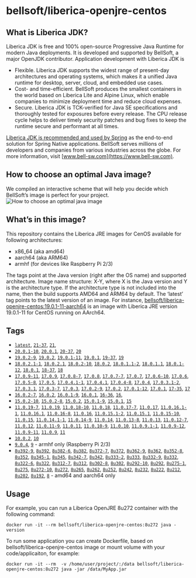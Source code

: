 # bellsoft/liberica-openjre-centos

## What is Liberica JDK?
Liberica JDK is free and 100% open-source Progressive Java Runtime for modern Java deployments. It is developed and supported by BellSoft, a major OpenJDK contributor. Application development with Liberica JDK is

*  Flexible. Liberica JDK supports the widest range of present-day architectures and operating systems, which makes it a unified Java runtime for desktop, server, cloud, and embedded use cases.
* Cost- and time-efficient. BellSoft produces the smallest containers in the world based on Liberica Lite and Alpine Linux, which enable companies to minimize deployment time and reduce cloud expenses.
* Secure. Liberica JDK is TCK-verified for Java SE specifications and thoroughly tested for exposures before every release. The CPU release cycle helps to deliver timely security patches and bug fixes to keep the runtime secure and performant at all times.

[Liberica JDK is recommended and used by Spring](https://spring.io/quickstart) as the end-to-end solution for Spring Native applications.
BellSoft serves millions of developers and companies from various industries across the globe. For more information, visit [www.bell-sw.com](https://www.bell-sw.com).

## How to choose an optimal Java image?

We compiled an interactive scheme that will help you decide which BellSoft’s image is perfect for your project.
![How to choose an optimal java image](https://download.bell-sw.com/static/images/how-to-choose-optimal-java-image.jpg)


## What’s in this image?

This repository contains the Liberica JRE images for CenOS available for following architectures:

* x86_64 (aka amd64)
* aarch64 (aka ARM64)
* armhf (for devices like Raspberry Pi 2/3)

The tags point at the Java version (right after the OS name) and supported architecture.
Image name structure:
X-Y,
where X is the Java version and Y is the architecture type. If the architecture type is not included into the name, then the build supports AMD64 and ARM64 by default.
The ‘latest’ tag points to the latest version of an image.
For instance, [bellsoft/liberica-openjre-centos:19.0.1-11-aarch64](https://hub.docker.com/layers/bellsoft/liberica-openjre-centos/19.0.1-11-aarch64/images/sha256-5eaf63d8ac0ea04ae7362be1b4d8c0a83da60edb317b107a23395e622419af26?context=explore) is an image with Liberica JRE version 19.0.1-11 for CentOS running on AArch64.

## Tags

* [`latest`](https://github.com/bell-sw/Liberica/blob/master/docker/repos/liberica-openjre-debian/21/Dockerfile),
[`21-37`](https://github.com/bell-sw/Liberica/blob/master/docker/repos/liberica-openjre-debian/21/Dockerfile),
[`21`](https://github.com/bell-sw/Liberica/blob/master/docker/repos/liberica-openjre-debian/21/Dockerfile),
* [`20.0.1-10`](https://github.com/bell-sw/Liberica/blob/master/docker/repos/liberica-openjre-centos/old/20/Dockerfile),
[`20.0.1`](https://github.com/bell-sw/Liberica/blob/master/docker/repos/liberica-openjre-centos/old/20/Dockerfile),
[`20-37`](https://github.com/bell-sw/Liberica/blob/master/docker/repos/liberica-openjre-centos/old/20/Dockerfile),
[`20`](https://github.com/bell-sw/Liberica/blob/master/docker/repos/liberica-openjre-centos/old/20/Dockerfile)
* [`19.0.2-9`](https://github.com/bell-sw/Liberica/blob/master/docker/repos/liberica-openjre-centos/old/19/Dockerfile),
[`19.0.2`](https://github.com/bell-sw/Liberica/blob/master/docker/repos/liberica-openjre-centos/old/19/Dockerfile),
[`19.0.1-11`](https://github.com/bell-sw/Liberica/blob/master/docker/repos/liberica-openjre-centos/old/19/Dockerfile),
[`19.0.1`](https://github.com/bell-sw/Liberica/blob/master/docker/repos/liberica-openjre-centos/old/19/Dockerfile),
[`19-37`](https://github.com/bell-sw/Liberica/blob/master/docker/repos/liberica-openjre-centos/old/19/Dockerfile),
[`19`](https://github.com/bell-sw/Liberica/blob/master/docker/repos/liberica-openjre-centos/old/19/Dockerfile)
* [`18.0.2.1-1`](https://github.com/bell-sw/Liberica/blob/master/docker/repos/liberica-openjre-centos/old/18/Dockerfile),
[`18.0.2.1`](https://github.com/bell-sw/Liberica/blob/master/docker/repos/liberica-openjre-centos/old/18/Dockerfile),
[`18.0.2-10`](https://github.com/bell-sw/Liberica/blob/master/docker/repos/liberica-openjre-centos/old/18/Dockerfile),
[`18.0.2`](https://github.com/bell-sw/Liberica/blob/master/docker/repos/liberica-openjre-centos/old/18/Dockerfile),
[`18.0.1.1-2`](https://github.com/bell-sw/Liberica/blob/master/docker/repos/liberica-openjre-centos/old/18/Dockerfile),
[`18.0.1.1`](https://github.com/bell-sw/Liberica/blob/master/docker/repos/liberica-openjre-centos/old/18/Dockerfile),
[`18.0.1-12`](https://github.com/bell-sw/Liberica/blob/master/docker/repos/liberica-openjre-centos/old/18/Dockerfile),
[`18.0.1`](https://github.com/bell-sw/Liberica/blob/master/docker/repos/liberica-openjre-centos/old/18/Dockerfile),
[`18-37`](https://github.com/bell-sw/Liberica/blob/master/docker/repos/liberica-openjre-centos/old/18/Dockerfile),
[`18`](https://github.com/bell-sw/Liberica/blob/master/docker/repos/liberica-openjre-centos/old/18/Dockerfile)
* [`17.0.9-11`](https://github.com/bell-sw/Liberica/blob/master/docker/repos/liberica-openjre-centos/17/Dockerfile),
[`17.0.9`](https://github.com/bell-sw/Liberica/blob/master/docker/repos/liberica-openjre-centos/17/Dockerfile),
[`17.0.8-7`](https://github.com/bell-sw/Liberica/blob/master/docker/repos/liberica-openjre-centos/17/Dockerfile),
[`17.0.8`](https://github.com/bell-sw/Liberica/blob/master/docker/repos/liberica-openjre-centos/17/Dockerfile),
[`17.0.7-7`](https://github.com/bell-sw/Liberica/blob/master/docker/repos/liberica-openjre-centos/17/Dockerfile),
[`17.0.7`](https://github.com/bell-sw/Liberica/blob/master/docker/repos/liberica-openjre-centos/17/Dockerfile),
[`17.0.6-10`](https://github.com/bell-sw/Liberica/blob/master/docker/repos/liberica-openjre-centos/17/Dockerfile),
[`17.0.6`](https://github.com/bell-sw/Liberica/blob/master/docker/repos/liberica-openjre-centos/17/Dockerfile),
[`17.0.5-8`](https://github.com/bell-sw/Liberica/blob/master/docker/repos/liberica-openjre-centos/17/Dockerfile),
[`17.0.5`](https://github.com/bell-sw/Liberica/blob/master/docker/repos/liberica-openjre-centos/17/Dockerfile),
[`17.0.4.1-1`](https://github.com/bell-sw/Liberica/blob/master/docker/repos/liberica-openjre-centos/17/Dockerfile),
[`17.0.4.1`](https://github.com/bell-sw/Liberica/blob/master/docker/repos/liberica-openjre-centos/17/Dockerfile),
[`17.0.4-8`](https://github.com/bell-sw/Liberica/blob/master/docker/repos/liberica-openjre-centos/17/Dockerfile),
[`17.0.4`](https://github.com/bell-sw/Liberica/blob/master/docker/repos/liberica-openjre-centos/17/Dockerfile),
[`17.0.3.1-2`](https://github.com/bell-sw/Liberica/blob/master/docker/repos/liberica-openjre-centos/17/Dockerfile),
[`17.0.3.1`](https://github.com/bell-sw/Liberica/blob/master/docker/repos/liberica-openjre-centos/17/Dockerfile),
[`17.0.3-7`](https://github.com/bell-sw/Liberica/blob/master/docker/repos/liberica-openjre-centos/17/Dockerfile),
[`17.0.3`](https://github.com/bell-sw/Liberica/blob/master/docker/repos/liberica-openjre-centos/17/Dockerfile),
[`17.0.2-9`](https://github.com/bell-sw/Liberica/blob/master/docker/repos/liberica-openjre-centos/17/Dockerfile),
[`17.0.2`](https://github.com/bell-sw/Liberica/blob/master/docker/repos/liberica-openjre-centos/17/Dockerfile),
[`17.0.1-12`](https://github.com/bell-sw/Liberica/blob/master/docker/repos/liberica-openjre-centos/17/Dockerfile),
[`17.0.1`](https://github.com/bell-sw/Liberica/blob/master/docker/repos/liberica-openjre-centos/17/Dockerfile),
[`17-35`](https://github.com/bell-sw/Liberica/blob/master/docker/repos/liberica-openjre-centos/17/Dockerfile),
[`17`](https://github.com/bell-sw/Liberica/blob/master/docker/repos/liberica-openjre-centos/17/Dockerfile)
* [`16.0.2-7`](https://github.com/bell-sw/Liberica/blob/master/docker/repos/liberica-openjre-centos/16/Dockerfile),
[`16.0.2`](https://github.com/bell-sw/Liberica/blob/master/docker/repos/liberica-openjre-centos/old/16/Dockerfile),
[`16.0.1-9`](https://github.com/bell-sw/Liberica/blob/master/docker/repos/liberica-openjre-centos/old/16/Dockerfile),
[`16.0.1`](https://github.com/bell-sw/Liberica/blob/master/docker/repos/liberica-openjre-centos/old/16/Dockerfile),
[`16-36`](https://github.com/bell-sw/Liberica/blob/master/docker/repos/liberica-openjre-centos/old/16/Dockerfile),
[`16`](https://github.com/bell-sw/Liberica/blob/master/docker/repos/liberica-openjre-centos/old/16/Dockerfile),
* [`15.0.2-10`](https://github.com/bell-sw/Liberica/blob/master/docker/repos/liberica-openjre-centos/old/15/Dockerfile),
[`15.0.2-8`](https://github.com/bell-sw/Liberica/blob/master/docker/repos/liberica-openjre-centos/old/15/Dockerfile),
[`15.0.2`](https://github.com/bell-sw/Liberica/blob/master/docker/repos/liberica-openjre-centos/old/15/Dockerfile),
[`15.0.1-9`](https://github.com/bell-sw/Liberica/blob/master/docker/repos/liberica-openjre-centos/old/15/Dockerfile),
[`15.0.1`](https://github.com/bell-sw/Liberica/blob/master/docker/repos/liberica-openjre-centos/old/15/Dockerfile),
[`15`](https://github.com/bell-sw/Liberica/blob/master/docker/repos/liberica-openjre-centos/old/15/Dockerfile)
* [`11.0.19-7`](https://github.com/bell-sw/Liberica/blob/master/docker/repos/liberica-openjre-centos/11/Dockerfile),
[`11.0.19`](https://github.com/bell-sw/Liberica/blob/master/docker/repos/liberica-openjre-centos/11/Dockerfile),
[`11.0.18-10`](https://github.com/bell-sw/Liberica/blob/master/docker/repos/liberica-openjre-centos/11/Dockerfile),
[`11.0.18`](https://github.com/bell-sw/Liberica/blob/master/docker/repos/liberica-openjre-centos/11/Dockerfile),
[`11.0.17-7`](https://github.com/bell-sw/Liberica/blob/master/docker/repos/liberica-openjre-centos/11/Dockerfile),
[`11.0.17`](https://github.com/bell-sw/Liberica/blob/master/docker/repos/liberica-openjre-centos/11/Dockerfile),
[`11.0.16.1-1`](https://github.com/bell-sw/Liberica/blob/master/docker/repos/liberica-openjre-centos/11/Dockerfile),
[`11.0.16.1`](https://github.com/bell-sw/Liberica/blob/master/docker/repos/liberica-openjre-centos/11/Dockerfile),
[`11.0.16-8`](https://github.com/bell-sw/Liberica/blob/master/docker/repos/liberica-openjre-centos/11/Dockerfile),
[`11.0.16`](https://github.com/bell-sw/Liberica/blob/master/docker/repos/liberica-openjre-centos/11/Dockerfile),
[`11.0.15.1-2`](https://github.com/bell-sw/Liberica/blob/master/docker/repos/liberica-openjre-centos/11/Dockerfile),
[`11.0.15.1`](https://github.com/bell-sw/Liberica/blob/master/docker/repos/liberica-openjre-centos/11/Dockerfile),
[`11.0.15-10`](https://github.com/bell-sw/Liberica/blob/master/docker/repos/liberica-openjre-centos/11/Dockerfile),
[`11.0.15`](https://github.com/bell-sw/Liberica/blob/master/docker/repos/liberica-openjre-centos/11/Dockerfile),
[`11.0.14.1-1`](https://github.com/bell-sw/Liberica/blob/master/docker/repos/liberica-openjre-centos/11/Dockerfile),
[`11.0.14-9`](https://github.com/bell-sw/Liberica/blob/master/docker/repos/liberica-openjre-centos/11/Dockerfile),
[`11.0.14`](https://github.com/bell-sw/Liberica/blob/master/docker/repos/liberica-openjre-centos/11/Dockerfile),
[`11.0.13-8`](https://github.com/bell-sw/Liberica/blob/master/docker/repos/liberica-openjre-centos/11/Dockerfile),
[`11.0.13`](https://github.com/bell-sw/Liberica/blob/master/docker/repos/liberica-openjre-centos/11/Dockerfile),
[`11.0.12-7`](https://github.com/bell-sw/Liberica/blob/master/docker/repos/liberica-openjre-centos/11/Dockerfile),
[`11.0.12`](https://github.com/bell-sw/Liberica/blob/master/docker/repos/liberica-openjre-centos/11/Dockerfile),
[`11.0.11-9`](https://github.com/bell-sw/Liberica/blob/master/docker/repos/liberica-openjre-centos/11/Dockerfile),
[`11.0.11`](https://github.com/bell-sw/Liberica/blob/master/docker/repos/liberica-openjre-centos/11/Dockerfile),
[`11.0.10-9`](https://github.com/bell-sw/Liberica/blob/master/docker/repos/liberica-openjre-centos/11/Dockerfile),
[`11.0.10`](https://github.com/bell-sw/Liberica/blob/master/docker/repos/liberica-openjre-centos/11/Dockerfile),
[`11.0.9.1-1`](https://github.com/bell-sw/Liberica/blob/master/docker/repos/liberica-openjre-centos/11/Dockerfile),
[`11.0.9-12`](https://github.com/bell-sw/Liberica/blob/master/docker/repos/liberica-openjre-centos/11/Dockerfile),
[`11.0.9-11`](https://github.com/bell-sw/Liberica/blob/master/docker/repos/liberica-openjre-centos/11/Dockerfile),
[`11.0.9`](https://github.com/bell-sw/Liberica/blob/master/docker/repos/liberica-openjre-centos/11/Dockerfile),
[`11`](https://github.com/bell-sw/Liberica/blob/master/docker/repos/liberica-openjre-centos/11/Dockerfile)
* [`10.0.2`](https://github.com/bell-sw/Liberica/blob/master/docker/repos/liberica-openjre-centos/old/10.0.2/Dockerfile),
[`10`](https://github.com/bell-sw/Liberica/blob/master/docker/repos/liberica-openjre-centos/old/10.0.2/Dockerfile)
* [`9.0.4`](https://github.com/bell-sw/Liberica/blob/master/docker/repos/liberica-openjre-centos/old/9.0.4/Dockerfile),
[`9`](https://github.com/bell-sw/Liberica/blob/master/docker/repos/liberica-openjre-centos/old/9.0.4/Dockerfile) - armhf only (Raspberry Pi 2/3)
* [`8u392-9`](https://github.com/bell-sw/Liberica/blob/master/docker/repos/liberica-openjre-centos/8/Dockerfile),
[`8u392`](https://github.com/bell-sw/Liberica/blob/master/docker/repos/liberica-openjre-centos/8/Dockerfile),
[`8u382-6`](https://github.com/bell-sw/Liberica/blob/master/docker/repos/liberica-openjre-centos/8/Dockerfile),
[`8u382`](https://github.com/bell-sw/Liberica/blob/master/docker/repos/liberica-openjre-centos/8/Dockerfile),
[`8u372-7`](https://github.com/bell-sw/Liberica/blob/master/docker/repos/liberica-openjre-centos/8/Dockerfile),
[`8u372`](https://github.com/bell-sw/Liberica/blob/master/docker/repos/liberica-openjre-centos/8/Dockerfile),
[`8u362-9`](https://github.com/bell-sw/Liberica/blob/master/docker/repos/liberica-openjre-centos/8/Dockerfile),
[`8u362`](https://github.com/bell-sw/Liberica/blob/master/docker/repos/liberica-openjre-centos/8/Dockerfile),
[`8u352-8`](https://github.com/bell-sw/Liberica/blob/master/docker/repos/liberica-openjre-centos/8/Dockerfile),
[`8u352`](https://github.com/bell-sw/Liberica/blob/master/docker/repos/liberica-openjre-centos/8/Dockerfile),
[`8u345-1`](https://github.com/bell-sw/Liberica/blob/master/docker/repos/liberica-openjre-centos/8/Dockerfile),
[`8u345`](https://github.com/bell-sw/Liberica/blob/master/docker/repos/liberica-openjre-centos/8/Dockerfile),
[`8u342-7`](https://github.com/bell-sw/Liberica/blob/master/docker/repos/liberica-openjre-centos/8/Dockerfile),
[`8u342`](https://github.com/bell-sw/Liberica/blob/master/docker/repos/liberica-openjre-centos/8/Dockerfile),
[`8u333-2`](https://github.com/bell-sw/Liberica/blob/master/docker/repos/liberica-openjre-centos/8/Dockerfile),
[`8u333`](https://github.com/bell-sw/Liberica/blob/master/docker/repos/liberica-openjre-centos/8/Dockerfile),
[`8u332-9`](https://github.com/bell-sw/Liberica/blob/master/docker/repos/liberica-openjre-centos/8/Dockerfile),
[`8u332`](https://github.com/bell-sw/Liberica/blob/master/docker/repos/liberica-openjre-centos/8/Dockerfile),
[`8u322-6`](https://github.com/bell-sw/Liberica/blob/master/docker/repos/liberica-openjre-centos/8/Dockerfile),
[`8u322`](https://github.com/bell-sw/Liberica/blob/master/docker/repos/liberica-openjre-centos/8/Dockerfile),
[`8u312-7`](https://github.com/bell-sw/Liberica/blob/master/docker/repos/liberica-openjre-centos/8/Dockerfile),
[`8u312`](https://github.com/bell-sw/Liberica/blob/master/docker/repos/liberica-openjre-centos/8/Dockerfile),
[`8u302-8`](https://github.com/bell-sw/Liberica/blob/master/docker/repos/liberica-openjre-centos/8/Dockerfile),
[`8u302`](https://github.com/bell-sw/Liberica/blob/master/docker/repos/liberica-openjre-centos/8/Dockerfile),
[`8u292-10`](https://github.com/bell-sw/Liberica/blob/master/docker/repos/liberica-openjre-centos/8/Dockerfile),
[`8u292`](https://github.com/bell-sw/Liberica/blob/master/docker/repos/liberica-openjre-centos/8/Dockerfile),
[`8u275-1`](https://github.com/bell-sw/Liberica/blob/master/docker/repos/liberica-openjre-centos/8/Dockerfile),
[`8u275`](https://github.com/bell-sw/Liberica/blob/master/docker/repos/liberica-openjre-centos/8/Dockerfile),
[`8u272-10`](https://github.com/bell-sw/Liberica/blob/master/docker/repos/liberica-openjre-centos/8/Dockerfile),
[`8u272`](https://github.com/bell-sw/Liberica/blob/master/docker/repos/liberica-openjre-centos/8/Dockerfile),
[`8u265`](https://github.com/bell-sw/Liberica/blob/master/docker/repos/liberica-openjre-centos/8/Dockerfile),
[`8u262`](https://github.com/bell-sw/Liberica/blob/master/docker/repos/liberica-openjre-centos/8/Dockerfile),
[`8u252`](https://github.com/bell-sw/Liberica/blob/master/docker/repos/liberica-openjre-centos/8/Dockerfile),
[`8u242`](https://github.com/bell-sw/Liberica/blob/master/docker/repos/liberica-openjre-centos/old/8u242/Dockerfile),
[`8u232`](https://github.com/bell-sw/Liberica/blob/master/docker/repos/liberica-openjre-centos/old/8u232/Dockerfile),
[`8u222`](https://github.com/bell-sw/Liberica/blob/master/docker/repos/liberica-openjre-centos/old/8u222/Dockerfile),
[`8u212`](https://github.com/bell-sw/Liberica/blob/master/docker/repos/liberica-openjre-centos/old/8u212/Dockerfile),
[`8u202`](https://github.com/bell-sw/Liberica/blob/master/docker/repos/liberica-openjre-centos/old/8u202/Dockerfile),
[`8u192`](https://github.com/bell-sw/Liberica/blob/master/docker/repos/liberica-openjre-centos/old/8u192/Dockerfile),
[`8`](https://github.com/bell-sw/Liberica/blob/master/docker/repos/liberica-openjre-centos/8/Dockerfile) - amd64 and aarch64 only

## Usage

For example, you can run a Liberica OpenJRE 8u272 container with the following command:

 `docker run -it --rm bellsoft/liberica-openjre-centos:8u272 java -version`

To run some application you can create Dockerfile, based on bellsoft/liberica-openjre-centos image or mount volume with your code/applicaiton, for example:

 `docker run -it --rm  -v /home/user/project/:/data bellsoft/liberica-openjre-centos:8u272 java -jar /data/MyApp.jar`

